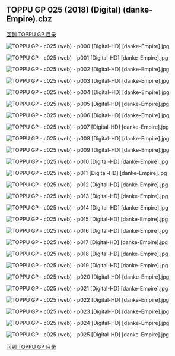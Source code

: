## TOPPU GP 025 (2018) (Digital) (danke-Empire).cbz


[回到 TOPPU GP 目录](https://github.com/alicewish/markdown/blob/master/series/TOPPU-GP.md)


![TOPPU GP - c025 (web) - p000 [Digital-HD] [danke-Empire].jpg](https://wx1.sinaimg.cn/large/6a9fdecaly1fqtd7w76cbj21j82cw1c2.jpg)

![TOPPU GP - c025 (web) - p001 [Digital-HD] [danke-Empire].jpg](https://wx1.sinaimg.cn/large/6a9fdecaly1fqtd811fysj21kl2cwb2a.jpg)

![TOPPU GP - c025 (web) - p002 [Digital-HD] [danke-Empire].jpg](https://wx1.sinaimg.cn/large/6a9fdecaly1fqtd851f8nj21kl2cwnpd.jpg)

![TOPPU GP - c025 (web) - p003 [Digital-HD] [danke-Empire].jpg](https://wx1.sinaimg.cn/large/6a9fdecaly1fqtc81b1saj21kl2cwhdt.jpg)

![TOPPU GP - c025 (web) - p004 [Digital-HD] [danke-Empire].jpg](https://wx1.sinaimg.cn/large/6a9fdecaly1fqtd89xvlbj21kl2cwkjl.jpg)

![TOPPU GP - c025 (web) - p005 [Digital-HD] [danke-Empire].jpg](https://wx1.sinaimg.cn/large/6a9fdecaly1fqtd8fte3lj21kl2cwqv5.jpg)

![TOPPU GP - c025 (web) - p006 [Digital-HD] [danke-Empire].jpg](https://wx1.sinaimg.cn/large/6a9fdecaly1fqtd8ob6vsj21kl2cwe81.jpg)

![TOPPU GP - c025 (web) - p007 [Digital-HD] [danke-Empire].jpg](https://wx1.sinaimg.cn/large/6a9fdecaly1fqtd8ukv2tj21kl2cwb29.jpg)

![TOPPU GP - c025 (web) - p008 [Digital-HD] [danke-Empire].jpg](https://wx1.sinaimg.cn/large/6a9fdecaly1fqtd94ciw5j21kl2cw7wh.jpg)

![TOPPU GP - c025 (web) - p009 [Digital-HD] [danke-Empire].jpg](https://wx1.sinaimg.cn/large/6a9fdecaly1fqtd9harbwj21kl2cwhdt.jpg)

![TOPPU GP - c025 (web) - p010 [Digital-HD] [danke-Empire].jpg](https://wx1.sinaimg.cn/large/6a9fdecaly1fqtcg3f26yj21kl2cw7wh.jpg)

![TOPPU GP - c025 (web) - p011 [Digital-HD] [danke-Empire].jpg](https://wx1.sinaimg.cn/large/6a9fdecaly1fqtcg9eqx9j21kl2cwhdt.jpg)

![TOPPU GP - c025 (web) - p012 [Digital-HD] [danke-Empire].jpg](https://wx1.sinaimg.cn/large/6a9fdecaly1fqta6vmh2yj21kl2cwe81.jpg)

![TOPPU GP - c025 (web) - p013 [Digital-HD] [danke-Empire].jpg](https://wx1.sinaimg.cn/large/6a9fdecaly1fqta7f8zlpj21kl2cwb29.jpg)

![TOPPU GP - c025 (web) - p014 [Digital-HD] [danke-Empire].jpg](https://wx1.sinaimg.cn/large/6a9fdecaly1fqtcgcx68ej21kl2cwhdt.jpg)

![TOPPU GP - c025 (web) - p015 [Digital-HD] [danke-Empire].jpg](https://wx1.sinaimg.cn/large/6a9fdecaly1fqtaa4n0bwj21kl2cwnpd.jpg)

![TOPPU GP - c025 (web) - p016 [Digital-HD] [danke-Empire].jpg](https://wx1.sinaimg.cn/large/6a9fdecaly1fqtcgh0eyaj21kl2cwu0x.jpg)

![TOPPU GP - c025 (web) - p017 [Digital-HD] [danke-Empire].jpg](https://wx1.sinaimg.cn/large/6a9fdecaly1fqtcgrndcnj21kl2cwnpd.jpg)

![TOPPU GP - c025 (web) - p018 [Digital-HD] [danke-Empire].jpg](https://wx1.sinaimg.cn/large/6a9fdecaly1fqtcgw2g8hj21kl2cwnpd.jpg)

![TOPPU GP - c025 (web) - p019 [Digital-HD] [danke-Empire].jpg](https://wx1.sinaimg.cn/large/6a9fdecaly1fqtch30wyoj21kl2cwqv5.jpg)

![TOPPU GP - c025 (web) - p020 [Digital-HD] [danke-Empire].jpg](https://wx1.sinaimg.cn/large/6a9fdecaly1fqtchb9hguj21kl2cwu0x.jpg)

![TOPPU GP - c025 (web) - p021 [Digital-HD] [danke-Empire].jpg](https://wx1.sinaimg.cn/large/6a9fdecaly1fqtchk3whgj21kl2cw1kx.jpg)

![TOPPU GP - c025 (web) - p022 [Digital-HD] [danke-Empire].jpg](https://wx1.sinaimg.cn/large/6a9fdecaly1fqtchq54ioj21kl2cw7wh.jpg)

![TOPPU GP - c025 (web) - p023 [Digital-HD] [danke-Empire].jpg](https://wx1.sinaimg.cn/large/6a9fdecaly1fqtchwl9p5j21kl2cwx6p.jpg)

![TOPPU GP - c025 (web) - p024 [Digital-HD] [danke-Empire].jpg](https://wx1.sinaimg.cn/large/6a9fdecaly1fqtci5qyr5j21kl2cwe81.jpg)

![TOPPU GP - c025 (web) - p025 [Digital-HD] [danke-Empire].jpg](https://wx1.sinaimg.cn/large/6a9fdecaly1fqtcifsjdcj21kl2cwkjl.jpg)

[回到 TOPPU GP 目录](https://github.com/alicewish/markdown/blob/master/series/TOPPU-GP.md)

